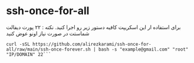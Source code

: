 # ssh-once-for-all
برای استفاده ار این اسکریپت کافیه دستور زیر رو اجرا کنید.
نکته : ۲۲ پورت دیفالت شماستت در صورت نیاز اونو عوض کنید



```
curl -sSL https://github.com/alirezkarami/ssh-once-for-all/raw/main/ssh-once-forever.sh | bash -s "example@gmail.com" "root" "IP/DOMAIN" 22```

